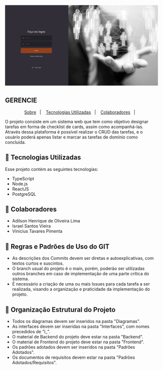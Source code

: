 <h1 align="center">
    <img alt="gerencie-web" title="#gerencie-web" src=".github/assets/gerencie-2.png" width="1200px" />
</h1>

## GERENCIE

<p align="center">
  <a href="#large_blue_circle-sobre">Sobre</a>&nbsp;&nbsp;&nbsp;|&nbsp;&nbsp;&nbsp;
  <a href="#rocket-tecnologias-utilizadas">Tecnologias Utilizadas</a>&nbsp;&nbsp;&nbsp;|&nbsp;&nbsp;&nbsp;
  <a href="#bust_in_silhouette-colaboradores">Colaboradores</a>&nbsp;&nbsp;&nbsp;|&nbsp;&nbsp;&nbsp;
</p>

O projeto consiste em um sistema web que tem como objetivo designar tarefas em forma de checklist de cards, assim como acompanhá-las. Através dessa plataforma é possível realizar o CRUD das tarefas, e o usuário poderá apenas listar e marcar as tarefas de domínio como concluída. 

## :rocket: Tecnologias Utilizadas
Esse projeto contém as seguintes tecnologias:

- TypeScript
- Node.js
- ReactJS
- PostgreSQL

## :bust_in_silhouette: Colaboradores
- Adilson Henrique de Oliveira Lima
- Israel Santos Vieira
- Vinicius Tavares Pimenta

## :beginner: Regras e Padrões de Uso do GIT

- As descrições dos Commits devem ser diretas e autoexplicativas, com textos curtos e suscintos.
- O branch usual do projeto é o main, porém, poderão ser utilizadas outros branches em caso de implementação de uma parte crítica do sistema.
- É necessário a criação de uma ou mais Issues para cada tarefa a ser realizada, visando a organização e praticidade da implementação do projeto.

## :office: Organização Estrutural do Projeto

- Todos os diagramas devem ser inseridos na pasta "Diagramas".
- As interfaces devem ser inseridas na pasta "Interfaces", com nomes precedidos de "I_".
- O material de Backend do projeto deve estar na pasta "Backend".
- O material de Frontend do projeto deve estar na pasta "Frontend".
- Os padrões adotados devem ser inseridos na pasta "Padrões Adotados".
- Os documentos de requisitos devem estar na pasta "Padrões Adotados/Requisitos".
